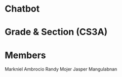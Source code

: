 # Chatbot

# Grade & Section (CS3A)
# Members
 Markniel Ambrocio
 Randy Mojer
 Jasper Mangulabnan

 
